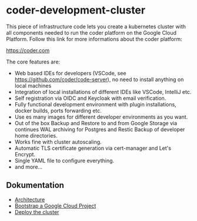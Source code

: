 # coder-development-cluster

This piece of infrastructure code lets you create a kubernetes cluster with all components needed to run the coder platform on the Google Cloud Platform. Follow this link for more informations about the coder platform:

  https://coder.com

The core features are:

- Web based IDEs for developers (VSCode, see https://github.com/coder/code-server), no need to install anything on local machines
- Integration of local installations of different IDEs like VSCode, IntelliJ etc.
- Self registration via OIDC and Keycloak with email verification.
- Fully functional development environment with plugin installations, docker builds, ports forwarding etc.
- Use es many images for different developer environments as you want.
- Out of the box Backup and Restore to and from Google Storage via continues WAL archiving for Postgres and Restic Backup of developer home directories.
- Works fine with cluster autoscaling.
- Automatic TLS certificate generation via cert-manager and Let's Encrypt.
- Single YAML file to configure everything.
- and more...

## Dokumentation

* [Architecture](docs/Architecture.md)
* [Bootstrap a Google Cloud Project](docs/bootstrap.md)
* [Deploy the cluster](docs/deploy.md)

